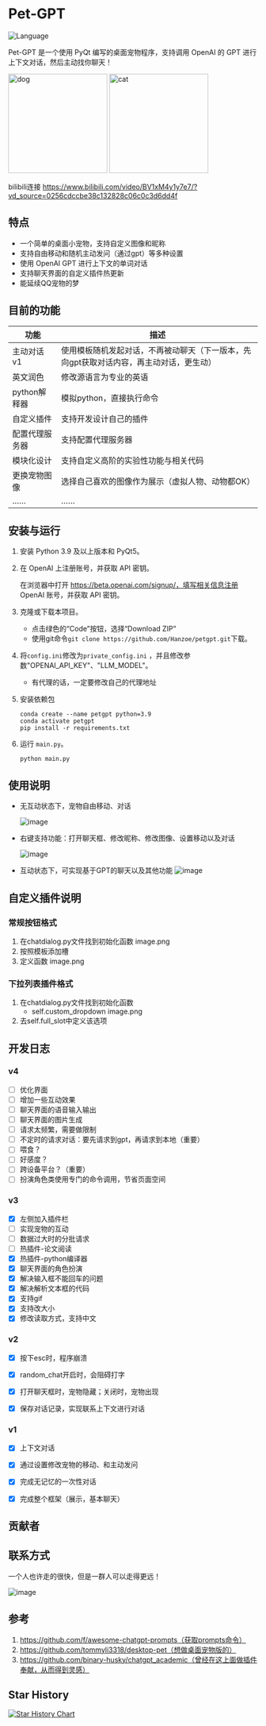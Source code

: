 # Pet-GPT

![Language](https://img.shields.io/badge/language-python-brightgreen)  

Pet-GPT 是一个使用 PyQt 编写的桌面宠物程序，支持调用 OpenAI 的 GPT 进行上下文对话，然后主动找你聊天！

<div>
  <img src="https://user-images.githubusercontent.com/46673445/232178202-3e4a7558-be9a-4708-b6e4-a8baff0080af.png" alt="dog" width="200" style="display: inline-block;">
  <img src="https://user-images.githubusercontent.com/46673445/232195799-c33cfe5c-1dd5-49bb-bc2e-bdc66a61859f.png" alt="cat" width="200" style="display: inline-block;">
</div>

bilibili连接
https://www.bilibili.com/video/BV1xM4y1y7e7/?vd_source=0256cdccbe38c132828c06c0c3d6dd4f

## 特点

- 一个简单的桌面小宠物，支持自定义图像和昵称
- 支持自由移动和随机主动发问（通过gpt）等多种设置
- 使用 OpenAI GPT 进行上下文的单词对话
- 支持聊天界面的自定义插件热更新
- 能延续QQ宠物的梦

## 目前的功能
功能 | 描述
--- | ---
主动对话v1 | 使用模板随机发起对话，不再被动聊天（下一版本，先向gpt获取对话内容，再主动对话，更生动）
英文润色 | 修改源语言为专业的英语
python解释器 | 模拟python，直接执行命令
自定义插件 | 支持开发设计自己的插件
配置代理服务器 | 支持配置代理服务器
模块化设计 | 支持自定义高阶的实验性功能与相关代码
更换宠物图像 | 选择自己喜欢的图像作为展示（虚拟人物、动物都OK）
…… | ……

## 安装与运行

1. 安装 Python 3.9 及以上版本和 PyQt5。

2. 在 OpenAI 上注册账号，并获取 API 密钥。

   在浏览器中打开 https://beta.openai.com/signup/，填写相关信息注册 OpenAI 账号，并获取 API 密钥。

3. 克隆或下载本项目。

   - 点击绿色的“Code”按钮，选择“Download ZIP”
   - 使用git命令`git clone https://github.com/Hanzoe/petgpt.git`下载。

4. 将`config.ini`修改为`private_config.ini` ，并且修改参数"OPENAI_API_KEY"、"LLM_MODEL"。
   - 有代理的话，一定要修改自己的代理地址

5. 安装依赖包

   ```
   conda create --name petgpt python=3.9
   conda activate petgpt
   pip install -r requirements.txt
   ```

   

6. 运行 `main.py`。

   ```
   python main.py
   ```

## 使用说明

- 无互动状态下，宠物自由移动、对话

  ![image](https://user-images.githubusercontent.com/46673445/232179367-46acb6c8-4eaf-45e5-86a2-fd92c1ef2fd3.png)

- 右键支持功能：打开聊天框、修改昵称、修改图像、设置移动以及对话

  ![image](https://user-images.githubusercontent.com/46673445/232179374-458f6fd5-85d3-41ee-889e-28b98174b240.png)

- 互动状态下，可实现基于GPT的聊天以及其他功能
  ![image](https://user-images.githubusercontent.com/46673445/232196578-0db60c9b-594a-486d-8918-634df3dacd6b.png)


## 自定义插件说明
### 常规按钮格式
1. 在chatdialog.py文件找到初始化函数
   image.png
2. 按照模板添加槽
3. 定义函数
   image.png

### 下拉列表插件格式
1. 在chatdialog.py文件找到初始化函数
   - self.custom_dropdown
   image.png
2. 去self.full_slot中定义该选项

## 开发日志

### v4
- [ ] 优化界面
- [ ] 增加一些互动效果
- [ ] 聊天界面的语音输入输出
- [ ] 聊天界面的图片生成
- [ ] 请求太频繁，需要做限制
- [ ] 不定时的请求对话：要先请求到gpt，再请求到本地（重要）
- [ ] 喂食？
- [ ] 好感度？
- [ ] 跨设备平台？（重要）
- [ ] 扮演角色类使用专门的命令调用，节省页面空间

### v3
- [x] 左侧加入插件栏
- [ ] 实现宠物的互动
- [ ] 数据过大时的分批请求
- [ ] 热插件-论文阅读
- [x] 热插件-python编译器
- [x] 聊天界面的角色扮演
- [x] 解决输入框不能回车的问题
- [x] 解决解析文本框的代码
- [x] 支持gif
- [x] 支持改大小
- [x] 修改读取方式，支持中文

### v2
- [x] 按下esc时，程序崩溃
- [x] random_chat开启时，会阻碍打字
- [x] 打开聊天框时，宠物隐藏；关闭时，宠物出现
- [x] 保存对话记录，实现联系上下文进行对话


### v1
- [x] 上下文对话
- [x] 通过设置修改宠物的移动、和主动发问
- [x] 完成无记忆的一次性对话
- [x] 完成整个框架（展示，基本聊天）


## 贡献者


## 联系方式

一个人也许走的很快，但是一群人可以走得更远！

![image](https://user-images.githubusercontent.com/46673445/232263608-c2f4982f-292e-41bd-b646-96a1140f22ee.png)

## 参考
1. https://github.com/f/awesome-chatgpt-prompts（获取prompts命令）
2. https://github.com/tommyli3318/desktop-pet（想做桌面宠物版的）
3. https://github.com/binary-husky/chatgpt_academic（曾经在这上面做插件奉献，从而得到灵感）

## Star History

[![Star History Chart](https://api.star-history.com/svg?repos=Hanzoe/Pet-GPT&type=Date)](https://star-history.com/#Hanzoe/Pet-GPT&Date)
